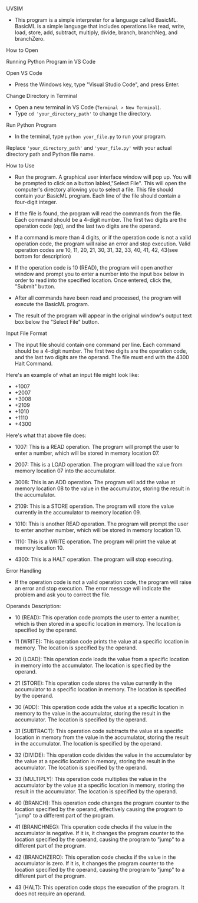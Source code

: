 UVSIM 

- This program is a simple interpreter for a language called BasicML. BasicML is a simple language that includes operations like read, write, load, store, add, subtract, multiply, divide, branch, branchNeg, and branchZero.

How to Open

Running Python Program in VS Code

Open VS Code
- Press the Windows key, type "Visual Studio Code", and press Enter.

Change Directory in Terminal
- Open a new terminal in VS Code (`Terminal > New Terminal`).
- Type `cd 'your_directory_path'` to change the directory.

Run Python Program
- In the terminal, type `python your_file.py` to run your program.

Replace `'your_directory_path'` and `'your_file.py'` with your actual directory path and Python file name.

How to Use
- Run the program. A graphical user interface window will pop up. You will be prompted to click on a button labled,"Select File". This will open the computer's directory allowing you to select a file. This file should contain your BasicML program. Each line of the file should contain a four-digit integer.

- If the file is found, the program will read the commands from the file. Each command should be a 4-digit number. The first two digits are the operation code (op), and the last two digits are the operand.

- If a command is more than 4 digits, or if the operation code is not a valid operation code, the program will raise an error and stop execution. Valid operation codes are 10, 11, 20, 21, 30, 31, 32, 33, 40, 41, 42, 43(see bottom for description)

- If the operation code is 10 (READ), the program will open another window and prompt you to enter a number into the input box below in order to read into the specified location. Once entered, click the, "Submit" button.

- After all commands have been read and processed, the program will execute the BasicML program.

- The result of the program will appear in the original window's output text box below the "Select File" button.

Input File Format
- The input file should contain one command per line. Each command should be a 4-digit number. The first two digits are the operation code, and the last two digits are the operand. The file must end with the 4300 Halt Command.

Here's an example of what an input file might look like:
- +1007
- +2007
- +3008
- +2109
- +1010
- +1110
- +4300

Here's what that above file does:
- 1007: This is a READ operation. The program will prompt the user to enter a number, which will be stored in memory location 07.

- 2007: This is a LOAD operation. The program will load the value from memory location 07 into the accumulator.

- 3008: This is an ADD operation. The program will add the value at memory location 08 to the value in the accumulator, storing the result in the accumulator.

- 2109: This is a STORE operation. The program will store the value currently in the accumulator to memory location 09.

- 1010: This is another READ operation. The program will prompt the user to enter another number, which will be stored in memory location 10.

- 1110: This is a WRITE operation. The program will print the value at memory location 10.

- 4300: This is a HALT operation. The program will stop executing.


Error Handling
- If the operation code is not a valid operation code, the program will raise an error and stop execution. The error message will indicate the problem and ask you to correct the file.

Operands Description:
- 10 (READ): This operation code prompts the user to enter a number, which is then stored in a specific location in memory. The location is specified by the operand.

- 11 (WRITE): This operation code prints the value at a specific location in memory. The location is specified by the operand.

- 20 (LOAD): This operation code loads the value from a specific location in memory into the accumulator. The location is specified by the operand.

- 21 (STORE): This operation code stores the value currently in the accumulator to a specific location in memory. The location is specified by the operand.

- 30 (ADD): This operation code adds the value at a specific location in memory to the value in the accumulator, storing the result in the accumulator. The location is specified by the operand.

- 31 (SUBTRACT): This operation code subtracts the value at a specific location in memory from the value in the accumulator, storing the result in the accumulator. The location is specified by the operand.

- 32 (DIVIDE): This operation code divides the value in the accumulator by the value at a specific location in memory, storing the result in the accumulator. The location is specified by the operand.

- 33 (MULTIPLY): This operation code multiplies the value in the accumulator by the value at a specific location in memory, storing the result in the accumulator. The location is specified by the operand.

- 40 (BRANCH): This operation code changes the program counter to the location specified by the operand, effectively causing the program to "jump" to a different part of the program.

- 41 (BRANCHNEG): This operation code checks if the value in the accumulator is negative. If it is, it changes the program counter to the location specified by the operand, causing the program to "jump" to a different part of the program.

- 42 (BRANCHZERO): This operation code checks if the value in the accumulator is zero. If it is, it changes the program counter to the location specified by the operand, causing the program to "jump" to a different part of the program.

- 43 (HALT): This operation code stops the execution of the program. It does not require an operand.
